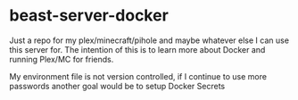# beast-server-docker
Just a repo for my plex/minecraft/pihole and maybe whatever else I can use this server for.
The intention of this is to learn more about Docker and running Plex/MC for friends.

My environment file is not version controlled, if I continue to use more passwords another goal would be to setup Docker Secrets
